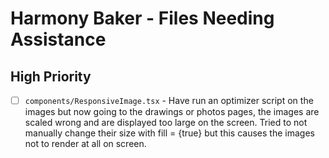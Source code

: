 # Harmony Baker - Files Needing Assistance

## High Priority
- [ ] `components/ResponsiveImage.tsx` - Have run an optimizer script on the images but now going to the drawings or photos pages, the images are scaled wrong and are displayed too large on the screen. Tried to not manually change their size with fill = {true} but this causes the images not to render at all on screen. 